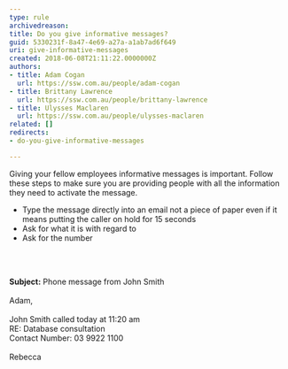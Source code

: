 ```yaml
---
type: rule
archivedreason: 
title: Do you give informative messages?
guid: 5330231f-8a47-4e69-a27a-a1ab7ad6f649
uri: give-informative-messages
created: 2018-06-08T21:11:22.0000000Z
authors:
- title: Adam Cogan
  url: https://ssw.com.au/people/adam-cogan
- title: Brittany Lawrence
  url: https://ssw.com.au/people/brittany-lawrence
- title: Ulysses Maclaren
  url: https://ssw.com.au/people/ulysses-maclaren
related: []
redirects:
- do-you-give-informative-messages

---
```



<p>Giving your fellow employees informative messages is important. Follow these steps to make sure you are providing people with all the information they need to activate the message.&#160;<br></p><ul><li>Type the message directly into an email not a piece of paper even if it means putting the caller on hold for 15 seconds</li><li>Ask for what it is with regard to<br></li><li>Ask for the number<br></li></ul>
<br><excerpt class='endintro'></excerpt><br>
<p class="ssw15-rteElement-GreyBox"><b> Subject&#58;</b> Phone message from John Smith<br><br>Adam,<br>​<br>John Smith called today at 11&#58;20 am&#160;<br>RE&#58; Database consultation<br>Contact Number&#58; 03 9922 1100<br><br>Rebecca</p><p>​<br></p>


